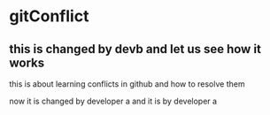 # gitConflict

## this is changed by devb and let us see how it works

this is about learning conflicts in github and how to resolve them

now it is changed by developer a and it is by developer a
